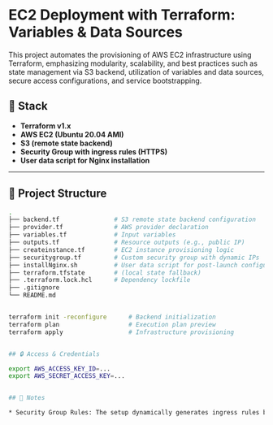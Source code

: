 # EC2 Deployment with Terraform: Variables & Data Sources

This project automates the provisioning of AWS EC2 infrastructure using Terraform, emphasizing modularity, scalability, and best practices such as state management via S3 backend, utilization of variables and data sources, secure access configurations, and service bootstrapping.

## 🔧 Stack

- **Terraform v1.x**
- **AWS EC2 (Ubuntu 20.04 AMI)**
- **S3 (remote state backend)**
- **Security Group with ingress rules (HTTPS)**
- **User data script for Nginx installation**

---

## 📁 Project Structure

```bash
.
├── backend.tf               # S3 remote state backend configuration
├── provider.tf              # AWS provider declaration
├── variables.tf             # Input variables
├── outputs.tf               # Resource outputs (e.g., public IP)
├── createinstance.tf        # EC2 instance provisioning logic
├── securitygroup.tf         # Custom security group with dynamic IPs
├── installNginx.sh          # User data script for post-launch configuration
├── terraform.tfstate        # (local state fallback)
├── .terraform.lock.hcl      # Dependency lockfile
├── .gitignore
└── README.md


terraform init -reconfigure      # Backend initialization
terraform plan                   # Execution plan preview
terraform apply                  # Infrastructure provisioning


## 🔒 Access & Credentials

export AWS_ACCESS_KEY_ID=...
export AWS_SECRET_ACCESS_KEY=...


## 📌 Notes

* Security Group Rules: The setup dynamically generates ingress rules based on regional IP ranges. If the number of rules exceeds AWS limits, consider splitting them across multiple security groups or utilizing prefix lists.

